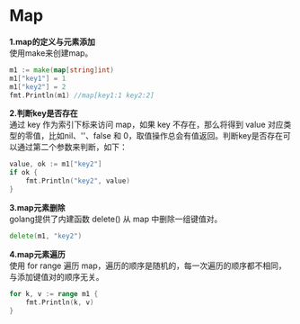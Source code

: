 # Map

**1.map的定义与元素添加**  
使用make来创建map。  
```go  
m1 := make(map[string]int)
m1["key1"] = 1
m1["key2"] = 2
fmt.Println(m1) //map[key1:1 key2:2]
```

**2.判断key是否存在**  
通过 key 作为索引下标来访问 map，如果 key 不存在，那么将得到 value 对应类型的零值，比如nil、''、false 和 0，取值操作总会有值返回。判断key是否存在可以通过第二个参数来判断，如下：  
```go  
value, ok := m1["key2"]
if ok {
    fmt.Println("key2", value)
}
```
**3.map元素删除**  
golang提供了内建函数 delete() 从 map 中删除一组键值对。  
```go  
delete(m1, "key2")
```
**4.map元素遍历**  
使用 for range 遍历 map，遍历的顺序是随机的，每一次遍历的顺序都不相同，与添加键值对的顺序无关。
```go  
for k, v := range m1 {
    fmt.Println(k, v)
}
```
